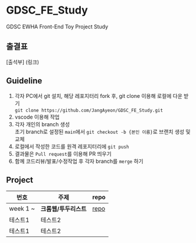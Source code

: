# GDSC_FE_Study
GDSC EWHA Front-End Toy Project Study

## 출결표
[출석부] (링크)

## Guideline
1. 각자 PC에서 git 설치, 해당 레포지터리 fork 후, git clone 이용해 로컬에 다운 받기 <br>
`git clone https://github.com/JangAyeon/GDSC_FE_Study.git`
2. vscode 이용해 작업<br>
3. 각자 개인의 branch 생성<br>
초기 branch로 설정된 `main`에서 `git checkout -b {본인 이름}`로 브랜치 생성 및 교체<br>
4. 로컬에서 작성한 코드를 원격 레포지터리에 `git push`<br>
5. 결과물은 `Pull request`를 이용해 PR 띄우기 <br>
6. 함께 코드리뷰/발표/수정작업 후 각자 branch를 `merge` 하기 

## Project
|번호|주제|repo|
|------|---|---|
|week 1 ~ |**크롬웹/투두리스트**|[repo](https://github.com/JangAyeon/GDSC_FE_Study/tree/main/vanilla-js-ChromeWeb)|
|테스트1|테스트2||
|테스트1|테스트2||
